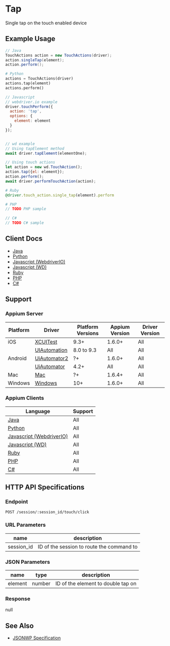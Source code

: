 # Tap

Single tap on the touch enabled device
## Example Usage

```java
// Java
TouchActions action = new TouchActions(driver);
action.singleTap(element);
action.perform();

```

```python
# Python
actions = TouchActions(driver)
actions.tap(element)
actions.perform()

```

```javascript
// Javascript
// webdriver.io example
driver.touchPerform({
  action: 'tap',
  options: {
    element: element
  }
});


// wd example
// Using tapElement method
await driver.tapElement(elementOne);

// Using touch actions
let action = new wd.TouchAction();
action.tap({el: element});
action.perform();
await driver.performTouchAction(action);

```

```ruby
# Ruby
@driver.touch_action.single_tap(element).perform

```

```php
# PHP
// TODO PHP sample

```

```csharp
// C#
// TODO C# sample

```



## Client Docs

 * [Java](https://seleniumhq.github.io/selenium/docs/api/java/org/openqa/selenium/interactions/touch/TouchActions.html#singleTap-org.openqa.selenium.WebElement-) 
 * [Python](https://seleniumhq.github.io/selenium/docs/api/py/webdriver/selenium.webdriver.common.touch_actions.html#selenium.webdriver.common.touch_actions.TouchActions.tap) 
 * [Javascript (WebdriverIO)](http://webdriver.io/api/mobile/touchPerform.html) 
 * [Javascript (WD)](https://github.com/admc/wd/blob/master/lib/commands.js#L1531) 
 * [Ruby](http://www.rubydoc.info/gems/selenium-webdriver/Selenium%2FWebDriver%2FTouchActionBuilder:single_tap) 
 * [PHP](https://github.com/appium/php-client/) 
 * [C#](https://github.com/appium/appium-dotnet-driver/) 

## Support

### Appium Server

|Platform|Driver|Platform Versions|Appium Version|Driver Version|
|--------|----------------|------|--------------|--------------|
| iOS | [XCUITest](/docs/en/drivers/ios-xcuitest.md) | 9.3+ | 1.6.0+ | All |
|  | [UIAutomation](/docs/en/drivers/ios-uiautomation.md) | 8.0 to 9.3 | All | All |
| Android | [UiAutomator2](/docs/en/drivers/android-uiautomator2.md) | ?+ | 1.6.0+ | All |
|  | [UiAutomator](/docs/en/drivers/android-uiautomator.md) | 4.2+ | All | All |
| Mac | [Mac](/docs/en/drivers/mac.md) | ?+ | 1.6.4+ | All |
| Windows | [Windows](/docs/en/drivers/windows.md) | 10+ | 1.6.0+ | All |

### Appium Clients 

|Language|Support|
|--------|-------|
|[Java](https://github.com/appium/java-client/releases/latest)| All |
|[Python](https://github.com/appium/python-client/releases/latest)| All |
|[Javascript (WebdriverIO)](http://webdriver.io/index.html)| All |
|[Javascript (WD)](https://github.com/admc/wd/releases/latest)| All |
|[Ruby](https://github.com/appium/ruby_lib/releases/latest)| All |
|[PHP](https://github.com/appium/php-client/releases/latest)| All |
|[C#](https://github.com/appium/appium-dotnet-driver/releases/latest)| All |

## HTTP API Specifications

### Endpoint

`POST /session/:session_id/touch/click`

### URL Parameters

|name|description|
|----|-----------|
|session_id|ID of the session to route the command to|

### JSON Parameters

|name|type|description|
|----|----|-----------|
| element | number | ID of the element to double tap on |

### Response

null

## See Also

* [JSONWP Specification](https://github.com/SeleniumHQ/selenium/wiki/JsonWireProtocol#sessionsessionidtouchclick)
